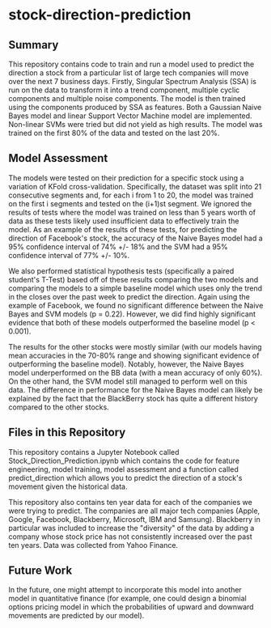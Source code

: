 # stock-direction-prediction

## Summary
This repository contains code to train and run a model used to predict the direction a stock from a particular list of large tech 
companies will move over the next 7 business days. Firstly, Singular Spectrum Analysis (SSA) is run on the data to transform it into a trend component, multiple cyclic components and multiple noise components. The model is then trained using the components produced by SSA as features. Both a Gaussian Naive Bayes model and linear Support Vector Machine model are implemented. Non-linear SVMs were tried but did not yield as high results. The model was trained on the first 80% of the data and tested on the last 20%. 

## Model Assessment
The models were tested on their prediction for a specific stock using a variation of KFold cross-validation. Specifically, the dataset was split into 21 consecutive segments and, for each i from 1 to 20, the model was trained on the first i segments and tested on the (i+1)st segment. We ignored the results of tests where the model was trained on less than 5 years worth of data as these tests likely used insufficient data to effectively train the model. As an example of the results of these tests, for predicting the direction of Facebook's stock, the accuracy of the Naive Bayes model had a 95% confidence interval of 74% +/- 18% and the SVM had a 95% confidence interval of 77% +/- 10%.

We also performed statistical hypothesis tests (specifically a paired student's T-Test) based off of these results comparing the two models and comparing the models to a simple baseline model which uses only the trend in the closes over the past week to predict the direction. Again using the example of Facebook, we found no significant difference between the Naive Bayes and SVM models (p = 0.22). However, we did find highly significant evidence that both of these models outperformed the baseline model (p < 0.001).

The results for the other stocks were mostly similar (with our models having mean accuracies in the 70-80% range and showing significant evidence of outperforming the baseline model). Notably, however, the Naive Bayes model underperformed on the BB data (with a mean accuracy of only 60%). On the other hand, the SVM model still managed to perform well on this data. The difference in performance for the Naive Bayes model can likely be explained by the fact that the BlackBerry stock has quite a different history compared to the other stocks.

## Files in this Repository
This repository contains a Jupyter Notebook called Stock_Direction_Prediction.ipynb which contains the code for feature engineering, model 
training, model assessment and a function called predict_direction which allows you to predict the direction of a stock's movement given the historical data. 

This repository also contains ten year data for each of the companies we were trying to predict. The companies are all major tech companies (Apple, Google, Facebook, Blackberry, Microsoft, IBM and Samsung). 
Blackberry in particular was included to increase the "diversity" of the data by adding a company whose stock price has not consistently increased over the past ten years. Data was collected from Yahoo Finance.

## Future Work
In the future, one might attempt to incorporate this model into another model in quantitative finance (for example, one could design a binomial options pricing model in which the probabilities of upward and downward movements are predicted by our model).
